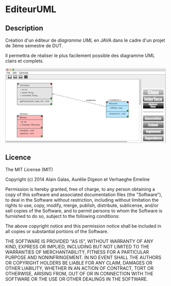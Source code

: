 EditeurUML
==========

## Description

Création d'un éditeur de *diagramme UML* en JAVA dans le cadre d'un projet de 3éme semestre de DUT.

Il permettra de réaliser le plus facilement possible des diagramme UML clairs et complets.

![Screenshot](EditeurUML/screenshots/Screenshots.png)

## Licence

The MIT License (MIT)

Copyright (c) 2014 Alain Galas, Aurélie Digeon et Verhaeghe Emeline

Permission is hereby granted, free of charge, to any person obtaining a copy
of this software and associated documentation files (the "Software"), to deal
in the Software without restriction, including without limitation the rights
to use, copy, modify, merge, publish, distribute, sublicense, and/or sell
copies of the Software, and to permit persons to whom the Software is
furnished to do so, subject to the following conditions:

The above copyright notice and this permission notice shall be included in all
copies or substantial portions of the Software.

THE SOFTWARE IS PROVIDED "AS IS", WITHOUT WARRANTY OF ANY KIND, EXPRESS OR
IMPLIED, INCLUDING BUT NOT LIMITED TO THE WARRANTIES OF MERCHANTABILITY,
FITNESS FOR A PARTICULAR PURPOSE AND NONINFRINGEMENT. IN NO EVENT SHALL THE
AUTHORS OR COPYRIGHT HOLDERS BE LIABLE FOR ANY CLAIM, DAMAGES OR OTHER
LIABILITY, WHETHER IN AN ACTION OF CONTRACT, TORT OR OTHERWISE, ARISING FROM,
OUT OF OR IN CONNECTION WITH THE SOFTWARE OR THE USE OR OTHER DEALINGS IN THE
SOFTWARE.
